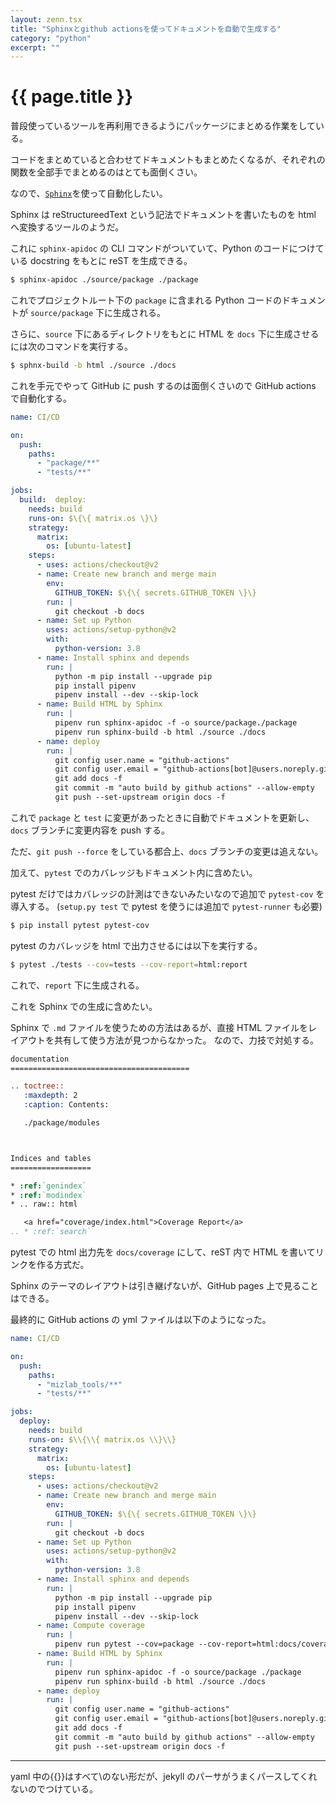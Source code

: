 ```yaml
---
layout: zenn.tsx
title: "Sphinxとgithub actionsを使ってドキュメントを自動で生成する"
category: "python"
excerpt: ""
---
```


# {{ page.title }}

普段使っているツールを再利用できるようにパッケージにまとめる作業をしている。

コードをまとめていると合わせてドキュメントもまとめたくなるが、それぞれの関数を全部手でまとめるのはとても面倒くさい。

なので、[`Sphinx`](https://github.com/sphinx-doc/sphinx/)を使って自動化したい。

Sphinx は reStructureedText という記法でドキュメントを書いたものを html へ変換するツールのようだ。

これに `sphinx-apidoc` の CLI コマンドがついていて、Python のコードにつけている docstring をもとに reST を生成できる。

```sh
$ sphinx-apidoc ./source/package ./package
```

これでプロジェクトルート下の `package` に含まれる Python コードのドキュメントが `source/package` 下に生成される。

さらに、`source` 下にあるディレクトリをもとに HTML を `docs` 下に生成させるには次のコマンドを実行する。

```sh
$ sphnx-build -b html ./source ./docs
```

これを手元でやって GitHub に push するのは面倒くさいので GitHub actions で自動化する。

```yaml
name: CI/CD

on:
  push:
    paths:
      - "package/**"
      - "tests/**"

jobs:
  build:  deploy:
    needs: build
    runs-on: $\{\{ matrix.os \}\}
    strategy:
      matrix:
        os: [ubuntu-latest]
    steps:
      - uses: actions/checkout@v2
      - name: Create new branch and merge main
        env:
          GITHUB_TOKEN: $\{\{ secrets.GITHUB_TOKEN \}\}
        run: |
          git checkout -b docs
      - name: Set up Python
        uses: actions/setup-python@v2
        with:
          python-version: 3.8
      - name: Install sphinx and depends
        run: |
          python -m pip install --upgrade pip
          pip install pipenv
          pipenv install --dev --skip-lock
      - name: Build HTML by Sphinx
        run: |
          pipenv run sphinx-apidoc -f -o source/package./package
          pipenv run sphinx-build -b html ./source ./docs
      - name: deploy
        run: |
          git config user.name = "github-actions"
          git config user.email = "github-actions[bot]@users.noreply.github.com"
          git add docs -f
          git commit -m "auto build by github actions" --allow-empty
          git push --set-upstream origin docs -f
```

これで `package` と `test` に変更があったときに自動でドキュメントを更新し、`docs` ブランチに変更内容を push する。

ただ、`git push --force` をしている都合上、`docs` ブランチの変更は追えない。

加えて、`pytest` でのカバレッジもドキュメント内に含めたい。

pytest だけではカバレッジの計測はできないみたいなので追加で `pytest-cov` を導入する。
(`setup.py test` で pytest を使うには追加で `pytest-runner` も必要)

```sh
$ pip install pytest pytest-cov
```

pytest のカバレッジを html で出力させるには以下を実行する。

```sh
$ pytest ./tests --cov=tests --cov-report=html:report
```

これで、`report` 下に生成される。

これを Sphinx での生成に含めたい。

Sphinx で `.md` ファイルを使うための方法はあるが、直接 HTML ファイルをレイアウトを共有して使う方法が見つからなかった。
なので、力技で対処する。

```reST
documentation
========================================

.. toctree::
   :maxdepth: 2
   :caption: Contents:

   ./package/modules



Indices and tables
==================

* :ref:`genindex`
* :ref:`modindex`
* .. raw:: html

   <a href="coverage/index.html">Coverage Report</a>
.. * :ref:`search`

```

pytest での html 出力先を `docs/coverage` にして、reST 内で HTML を書いてリンクを作る方式だ。

Sphinx のテーマのレイアウトは引き継げないが、GitHub pages 上で見ることはできる。

最終的に GitHub actions の yml ファイルは以下のようになった。

```yaml
name: CI/CD

on:
  push:
    paths:
      - "mizlab_tools/**"
      - "tests/**"

jobs:
  deploy:
    needs: build
    runs-on: $\\{\\{ matrix.os \\}\\}
    strategy:
      matrix:
        os: [ubuntu-latest]
    steps:
      - uses: actions/checkout@v2
      - name: Create new branch and merge main
        env:
          GITHUB_TOKEN: $\{\{ secrets.GITHUB_TOKEN \}\}
        run: |
          git checkout -b docs
      - name: Set up Python
        uses: actions/setup-python@v2
        with:
          python-version: 3.8
      - name: Install sphinx and depends
        run: |
          python -m pip install --upgrade pip
          pip install pipenv
          pipenv install --dev --skip-lock
      - name: Compute coverage
        run: |
          pipenv run pytest --cov=package --cov-report=html:docs/coverage
      - name: Build HTML by Sphinx
        run: |
          pipenv run sphinx-apidoc -f -o source/package ./package
          pipenv run sphinx-build -b html ./source ./docs
      - name: deploy
        run: |
          git config user.name = "github-actions"
          git config user.email = "github-actions[bot]@users.noreply.github.com"
          git add docs -f
          git commit -m "auto build by github actions" --allow-empty
          git push --set-upstream origin docs -f
```

---

yaml 中の\{\{\}\}はすべて\のない形だが、jekyll のパーサがうまくパースしてくれないのでつけている。
